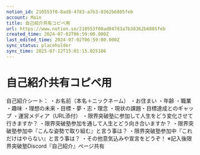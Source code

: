 ```yaml
---
notion_id: 210553f0-8ad8-4783-a7b3-8362b6805feb
account: Main
title: 自己紹介共有コピペ用
url: https://www.notion.so/210553f08ad84783a7b38362b6805feb
created_time: 2024-07-02T06:59:00.000Z
last_edited_time: 2024-07-02T06:59:00.000Z
sync_status: placeholder
sync_time: 2025-07-12T15:01:15.025186
---
```

# 自己紹介共有コピペ用

自己紹介シート：
・お名前（本名＋ニックネーム）
・お住まい
・年齢
・職業
・趣味
・理想の未来・目標・夢・志・理念
・現状の課題・目標達成とのギャップ
・運営メディア（URL添付）
・限界突破塾に参加して人生をどう変化させて行きますか？
・限界突破塾参加を通して人生とどう向き合いますか？
・限界突破塾参加中『こんな姿勢で取り組む』と言う事は？
・限界突破塾参加中『これだけはやらない』と言う事は？
・その他意気込みや宣言をどうぞ！
※記入後限界突破塾Discord『自己紹介』ページ共有